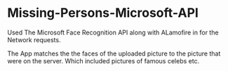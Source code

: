 # Missing-Persons-Microsoft-API

Used The Microsoft Face Recognition API along with ALamofire in for the Network requests.

The App matches the the faces of the uploaded picture to the picture that were on the server. Which included pictures of famous celebs etc.
